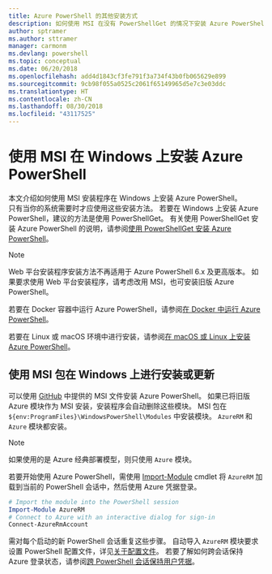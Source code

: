 ```yaml
---
title: Azure PowerShell 的其他安装方式
description: 如何使用 MSI 在没有 PowerShellGet 的情况下安装 Azure PowerShell
author: sptramer
ms.author: sttramer
manager: carmonm
ms.devlang: powershell
ms.topic: conceptual
ms.date: 06/20/2018
ms.openlocfilehash: add4d1843cf3fe791f3a734f43b0fb065629e899
ms.sourcegitcommit: 9cb98f055a0525c2061f65149965d5e7c3e03ddc
ms.translationtype: HT
ms.contentlocale: zh-CN
ms.lasthandoff: 08/30/2018
ms.locfileid: "43117525"
---
```

# <a name="install-azure-powershell-on-windows-with-msi"></a>使用 MSI 在 Windows 上安装 Azure PowerShell

本文介绍如何使用 MSI 安装程序在 Windows 上安装 Azure PowerShell。  
只有当你的系统需要时才应使用这些安装方法。 若要在 Windows 上安装 Azure PowerShell，建议的方法是使用 PowerShellGet。 有关使用 PowerShellGet 安装 Azure PowerShell 的说明，请参阅[使用 PowerShellGet 安装 Azure PowerShell](install-azurerm-ps.md)。

> [!NOTE]
> Web 平台安装程序安装方法不再适用于 Azure PowerShell 6.x 及更高版本。 如果要求使用 Web 平台安装程序，请考虑改用 MSI，也可安装旧版 Azure PowerShell。

若要在 Docker 容器中运行 Azure PowerShell，请参阅[在 Docker 中运行 Azure PowerShell](azurerm-ps-in-docker.md)。

若要在 Linux 或 macOS 环境中进行安装，请参阅[在 macOS 或 Linux 上安装 Azure PowerShell](install-azurermps-maclinux.md)。

## <a name="install-or-update-on-windows-using-the-msi-package"></a>使用 MSI 包在 Windows 上进行安装或更新

可以使用 [GitHub](https://github.com/Azure/azure-powershell/releases/latest) 中提供的 MSI 文件安装 Azure PowerShell。 如果已将旧版 Azure 模块作为 MSI 安装，安装程序会自动删除这些模块。 MSI 包在 `${env:ProgramFiles}\WindowsPowerShell\Modules` 中安装模块。 `AzureRM` 和 `Azure` 模块都安装。

> [!NOTE]
> 如果使用的是 Azure 经典部署模型，则只使用 `Azure` 模块。

若要开始使用 Azure PowerShell，需使用 [Import-Module](/powershell/module/Microsoft.PowerShell.Core/Import-Module) cmdlet 将 `AzureRM` 加载到当前的 PowerShell 会话中，然后使用 Azure 凭据登录。

```powershell
# Import the module into the PowerShell session
Import-Module AzureRM
# Connect to Azure with an interactive dialog for sign-in
Connect-AzureRmAccount
```

需对每个启动的新 PowerShell 会话重复这些步骤。 自动导入 `AzureRM` 模块要求设置 PowerShell 配置文件，详见[关于配置文件](/powershell/module/microsoft.powershell.core/about/about_profiles)。
若要了解如何跨会话保持 Azure 登录状态，请参阅[跨 PowerShell 会话保持用户凭据](context-persistence.md)。